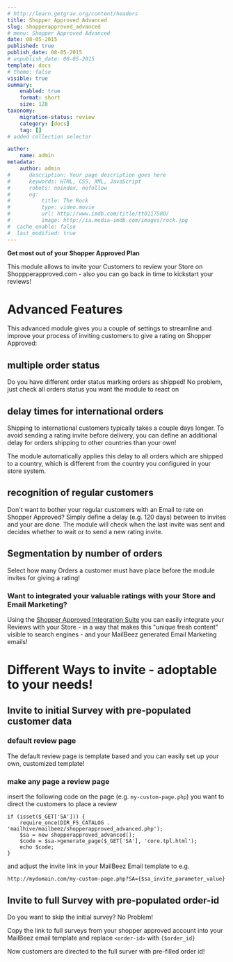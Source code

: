 ```yaml
---
# http://learn.getgrav.org/content/headers
title: Shopper Approved Advanced
slug: shopperapproved_advanced
# menu: Shopper Approved Advanced
date: 08-05-2015
published: true
publish_date: 08-05-2015
# unpublish_date: 08-05-2015
template: docs
# theme: false
visible: true
summary:
    enabled: true
    format: short
    size: 128
taxonomy:
    migration-status: review
    category: [docs]
    tag: []
# added collection selector

author:
    name: admin
metadata:
    author: admin
#      description: Your page description goes here
#      keywords: HTML, CSS, XML, JavaScript
#      robots: noindex, nofollow
#      og:
#          title: The Rock
#          type: video.movie
#          url: http://www.imdb.com/title/tt0117500/
#          image: http://ia.media-imdb.com/images/rock.jpg
#  cache_enable: false
#  last_modified: true
---
```


**Get most out of your Shopper Approved Plan**

This module allows to invite your Customers to review your Store on Shoppperapproved.com - also you can go back in time to kickstart your reviews!

# Advanced Features

This advanced module gives you a couple of settings to streamline and improve your process of inviting customers to give a rating on Shopper Approved:

## multiple order status

Do you have different order status marking orders as shipped! No problem, just check all orders status you want the module to react on

## delay times for international orders

Shipping to international customers typically takes a couple days longer. To avoid sending a rating invite before delivery, you can define an additional delay for orders shipping to other countries than your own!

The module automatically applies this delay to all orders which are shipped to a country, which is different from the country you configured in your store system.

## recognition of regular customers

Don't want to bother your regular customers with an Email to rate on Shopper Approved? Simply define a delay (e.g. 120 days) between to invites and your are done. The module will check when the last invite was sent and decides whether to wait or to send a new rating invite.

## Segmentation by number of orders

Select how many Orders a customer must have place before the module invites for giving a rating!

### Want to integrated your valuable ratings with your Store and Email Marketing?

Using the [Shopper Approved Integration Suite](http://www.mailbeez.com/documentation/configbeez/config_shopperapproved_integration/) you can easily integrate your Reviews with your Store - in a way that makes this "unique fresh content" visible to search engines - and your MailBeez generated Email Marketing emails!

# Different Ways to invite - adoptable to your needs!

## Invite to initial Survey with pre-populated customer data

### default review page

The default review page is template based and you can easily set up your own, customized template!

### make any page a review page

insert the following code on the page (e.g. `my-custom-page.php`) you want to direct the customers to place a review

 
    if (isset($_GET['SA'])) {
        require_once(DIR_FS_CATALOG . 'mailhive/mailbeez/shopperapproved_advanced.php');
        $sa = new shopperapproved_advanced();
        $code = $sa->generate_page($_GET['SA'], 'core.tpl.html');
        echo $code;
    }


and adjust the invite link in your MailBeez Email template to e.g.

`http://mydomain.com/my-custom-page.php?SA={$sa_invite_parameter_value}`

## Invite to full Survey with pre-populated order-id

Do you want to skip the initial survey? No Problem!

Copy the link to full surveys from your shopper approved account into your MailBeez email template and replace `<order-id>` with `{$order_id}`

Now customers are directed to the full surver with pre-filled order id!
